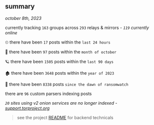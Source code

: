 
## summary
_october 8th, 2023_

currently tracking `163` groups across `293` relays & mirrors - _`119` currently online_

⏲ there have been `17` posts within the `last 24 hours`

🦈 there have been `97` posts within the `month of october`

🪐 there have been `1505` posts within the `last 90 days`

🏚 there have been `3648` posts within the `year of 2023`

🦕 there have been `8338` posts `since the dawn of ransomwatch`

there are `96` custom parsers indexing posts

_`20` sites using v2 onion services are no longer indexed - [support.torproject.org](https://support.torproject.org/onionservices/v2-deprecation/)_

> see the project [README](https://github.com/joshhighet/ransomwatch#ransomwatch--) for backend technicals
